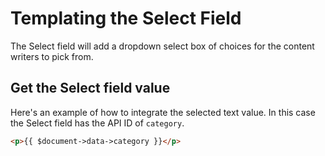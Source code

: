 # Templating the Select Field

The Select field will add a dropdown select box of choices for the content writers to pick from.

## Get the Select field value

Here's an example of how to integrate the selected text value. In this case the Select field has the API ID of `category`.

```html
<p>{{ $document->data->category }}</p>
```

